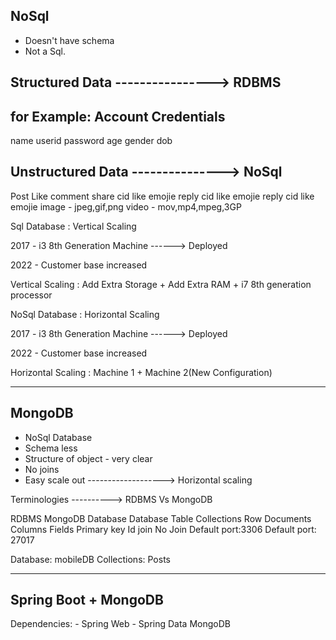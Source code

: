 NoSql
-----
- Doesn't have schema
- Not a Sql.

Structured Data ----------------> RDBMS
---------------------------------------
for Example:
Account Credentials
--------------------
name
userid
password
age
gender
dob

Unstructured Data ---------------> NoSql
-----------------------------------------
Post
Like           comment            share
               cid
               like
               emojie
                      reply
                         cid
                         like
                          emojie
                            reply
                              cid
                              like
                               emojie
image - jpeg,gif,png
video - mov,mp4,mpeg,3GP

Sql Database : Vertical Scaling

2017 - i3 8th Generation Machine ------> Deployed

2022 - Customer base increased

Vertical Scaling : Add Extra Storage + Add Extra RAM + i7 8th generation processor

NoSql Database : Horizontal Scaling

2017 - i3 8th Generation Machine ------> Deployed

2022 - Customer base increased

Horizontal Scaling : Machine 1 + Machine 2(New Configuration)

______________________________________________________________________________________________________________________________________

MongoDB
--------
- NoSql Database
- Schema less                  
- Structure of object - very clear
- No joins
- Easy scale out -------------------> Horizontal scaling

Terminologies ----------> RDBMS Vs MongoDB

RDBMS                              MongoDB
Database                           Database
Table                              Collections
Row                                Documents
Columns                            Fields
Primary key                        Id
join                               No Join
Default port:3306                  Default port: 27017

Database: mobileDB
Collections: Posts

____________________________________________________________________________________________________________________________________

Spring Boot + MongoDB
---------------------
Dependencies:
              - Spring Web
              - Spring Data MongoDB




























































